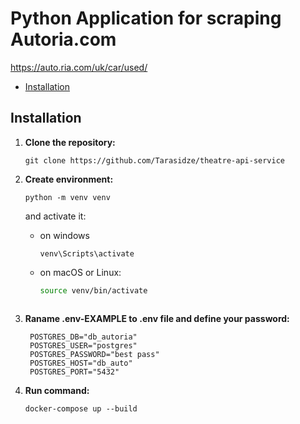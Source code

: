 # Python Application for scraping Autoria.com
https://auto.ria.com/uk/car/used/

- [Installation](#Installation)


## Installation

1. **Clone the repository:**

   ```
   git clone https://github.com/Tarasidze/theatre-api-service
   ```
2. **Create environment:**
   ```
   python -m venv venv
   ```
      and activate it:
   - on windows
        ```shell
        venv\Scripts\activate 
        ```
   - on macOS or Linux:
        ```bash
        source venv/bin/activate 
        ```
   ```
3. **Raname  .env-EXAMPLE to .env file and define your password:**
   ```
    POSTGRES_DB="db_autoria"
    POSTGRES_USER="postgres"
    POSTGRES_PASSWORD="best pass"
    POSTGRES_HOST="db_auto"
    POSTGRES_PORT="5432"
   ```
4. **Run command:**
   ```
   docker-compose up --build
   ```




